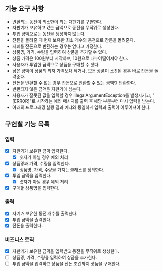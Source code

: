 ## 기능 요구 사항

- 반환되는 동전이 최소한이 되는 자판기를 구현한다.
- 자판기가 보유하고 있는 금액으로 동전을 무작위로 생성한다.
- 투입 금액으로는 동전을 생성하지 않는다.
- 잔돈을 돌려줄 때 현재 보유한 최소 개수의 동전으로 잔돈을 돌려준다.
- 지폐를 잔돈으로 반환하는 경우는 없다고 가정한다.
- 상품명, 가격, 수량을 입력하여 상품을 추가할 수 있다.
- 상품 가격은 100원부터 시작하며, 10원으로 나누어떨어져야 한다.
- 사용자가 투입한 금액으로 상품을 구매할 수 있다.
- 남은 금액이 상품의 최저 가격보다 적거나, 모든 상품이 소진된 경우 바로 잔돈을 돌려준다.
- 잔돈을 반환할 수 없는 경우 잔돈으로 반환할 수 있는 금액만 반환한다.
- 반환되지 않은 금액은 자판기에 남는다.
- 사용자가 잘못된 값을 입력할 경우 IllegalArgumentException를 발생시키고, "[ERROR]"로 시작하는 에러 메시지를 출력 후 해당 부분부터 다시 입력을 받는다.
- 아래의 프로그래밍 실행 결과 예시와 동일하게 입력과 출력이 이루어져야 한다.

## 구현할 기능 목록

### 입력

- [x] 자판기가 보유한 금액 입력한다.
    - [x] 숫자가 아닐 경우 예외 처리
- [x] 상품명과 가격, 수량을 입력한다.
    - [x] 상품명, 가격, 수량을 가지는 클래스를 정의한다.
- [x] 투입 금액을 입력한다.
    - [x] 숫자가 아닐 경우 예외 처리
- [x] 구매할 상품명을 입력한다.

### 출력

- [x] 자기가 보유한 동전 개수를 출력한다.
- [x] 투입 금액을 출력한다.
- [x] 잔돈을 출력한다.

### 비즈니스 로직

- [x] 자판기가 보유한 금액을 입력받고 동전을 무작위로 생성한다.
- [ ] 상품명, 가격, 수량을 입력하여 상품을 추가한다.
- [ ] 투입 금액을 입력하고 상품을 잔돈 조건까지 상품을 구매한다.